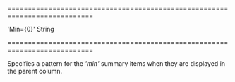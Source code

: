 <!--**
/*-------------------------------------------
    Auto-generated file. Do not modify.
-------------------------------------------

**-->
===========================================================================
<!--default-->'Min={0}'<!--/default-->
<!--type-->String<!--/type-->
===========================================================================

<!--shortDescription-->
Specifies a pattern for the *'min'* summary items when they are displayed in the parent column.
<!--/shortDescription-->

<!--fullDescription-->

<!--/fullDescription-->